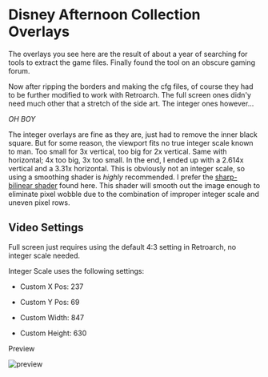 # Disney Afternoon Collection Overlays

The overlays you see here are the result of about a year of searching for tools to extract the game files. Finally found the tool on an obscure gaming forum. 

Now after ripping the borders and making the cfg files, of course they had to be further modified to work with Retroarch. The full screen ones didn'y need much other that a stretch of the side art. The integer ones however...

*OH BOY*

The integer overlays are fine as they are, just had to remove the inner black square. But for some reason, the viewport fits no  true integer scale known to man. Too small for 3x vertical, too big for 2x vertical. Same with horizontal; 4x too big, 3x too small. In the end, I ended up with a 2.614x vertical and a 3.31x horizontal. This is obviously not an integer scale, so using a smoothing shader is *highly* recommended. I prefer the [sharp-bilinear shader](https://github.com/rsn8887/Sharp-Bilinear-Shaders) found here. This shader will smooth out the image enough to eliminate pixel wobble due to the combination of improper integer scale and uneven pixel rows.

## Video Settings

Full screen just requires using the default 4:3 setting in Retroarch, no integer scale needed.

Integer Scale uses the following settings:

* Custom X Pos: 237

* Custom Y Pos: 69

* Custom Width: 847

* Custom Height: 630

Preview

![preview](https://i.snag.gy/zqp8jy.jpg)

